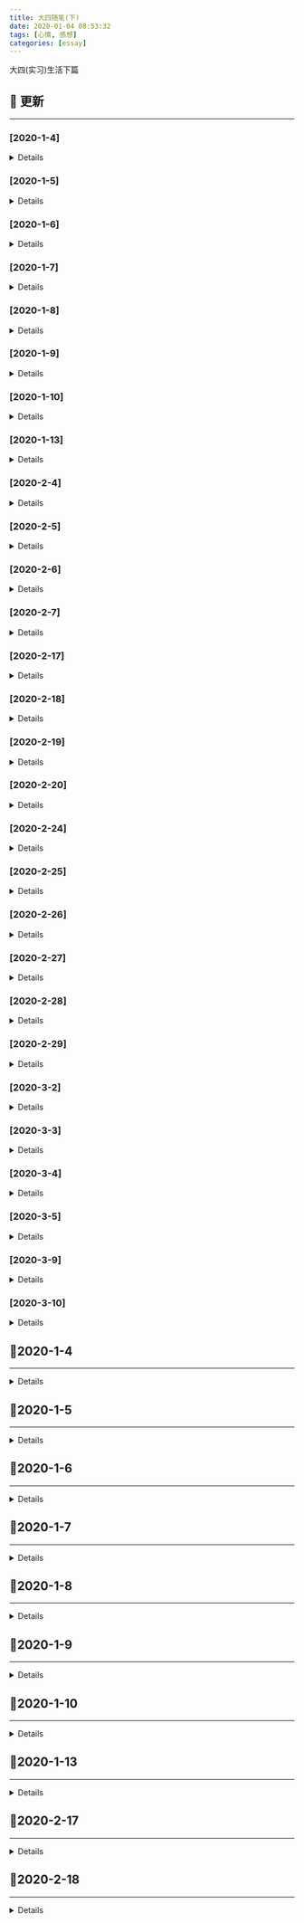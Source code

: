 ```yaml
---
title: 大四随笔(下)
date: 2020-01-04 08:53:32
tags: [心情, 感想]
categories: [essay]
---
```


大四(实习)生活下篇

<!-- more -->

## 🚀 更新

---

### [2020-1-4]

<details>

- Initial release

</details>

### [2020-1-5]

<details>

#### Added

- 日常更新日志

#### Changed

- 更新文章格式

</details>

### [2020-1-6]

<details>

#### Added

- 更新实习日志

</details>

### [2020-1-7]

<details>

#### Added

- 更新日志

</details>

### [2020-1-8]

<details>

- 日常更新

</details>

### [2020-1-9]

<details>

- 日常更新

</details>

### [2020-1-10]

<details>

- 更新实习日志

</details>

### [2020-1-13]

<details>

- 日常更新

</details>

### [2020-2-4]

<details>

- 日常更新日志
- 构建样式布局体系调研报告

</details>

### [2020-2-5]

<details>

- 更新日志
- 完善样式布局体系调研报告(`汇总`)
- 完善样式布局体系调研报告(`我的世界`)

</details>

### [2020-2-6]

<details>

- 完成样式布局体系调研报告(`春节活动`)

</details>

### [2020-2-7]

<details>

- 完成样式布局体系调研报告(`总结篇`)

</details>

### [2020-2-17]

<details>

- 模拟手 Q 移动端, 初步构建
- 阅读平台活动项目源码

</details>

### [2020-2-18]

<details>

- 优化日志格式
- 更新日志

</details>

### [2020-2-19]

<details>

- 整理独立 & 海外项目, 输出项目文档 & 技术文档
- 今日完成搭建 `奇想江湖` 独立游戏基本骨架

</details>

### [2020-2-20]

<details>

- 组内 SDK code review
- 完成古今江湖项目文档
- 更新博客文章: `git常用命令集锦`

</details>

### [2020-2-24]

<details>

- 完成年会评优的项目文档
- 更新 `ts-web-diary` 项目的 README, 添加相关依赖项说明

</details>

### [2020-2-25]

<details>

- 文章格式调整
- 继续完成 YAPI 文档重构工作

</details>

### [2020-2-26]

<details>

- [x] 重构 YAPI 文档, 完成元数据相关
  - [x] 事件管理部分
  - [x] 事件属性管理部分
  - [x] 用户属性管理部分
- [ ] 计划完成用户分析相关
  - [ ] 完成属性分析部分
  - [ ] 完成用户分群部分

</details>

### [2020-2-27]

<details>

- [x] 重构 YAPI 文档, 构建用户分析相关
- [x] 组内 Code Review

</details>

### [2020-2-28]

<details>

#### Added

- 补充 `2-27` 号的日志
- 更新今日日志

</details>

### [2020-2-29]

<details>

#### Added

- [x] 更新个人 fe-necessary-book 项目
- [x] 重构 YAPI 文档
  - [x] 完成行为分析-SQL 查询部分
  - [x] 完成数据看板部分

</details>

### [2020-3-2]

<details>

#### Added

- [x] 再次重构数据平台 YAPI 接口文档, 将所有的公共接口按照 "同接口不同参数&返回值" 的原则拆分
- [x] 为所有接口添加备注信息

</details>

### [2020-3-3]

<details>

#### Added

- [x] 再次检查数据平台 YAPI 文档是否具有纰漏
- [x] 结对编程了解公司的项目配置、环境等信息

</details>

### [2020-3-4]

<details>

- [ ] 我的使命关注任务活动跟进
- [x] 更新博客, 新增文章: 移动端知识集锦系列之——0.01rem边框无法显示的问题
- [x] 同步昨日任务

</details>

### [2020-3-5]

<details>

- [x] 我的使命引流活动优化
- [x] 完成年会评优项目文档撰写
- [x] 更新 `ts-utility-plugins`

</details>

### [2020-3-9]

<details>

#### Added

- 独立游戏零下记忆预约活动

</details>

### [2020-3-10]

<details>

#### Added

- 继续完成零下记忆预约活动
- 初步对接

</details>

## 🚩2020-1-4

---

<details>

💦 今日实习任务概览 💦:

- 头铁主公玩家站

### 头铁主公

#### 1. 今日踩坑

> \[css]: 父级设置 `display: -webkit-box` 导致子元素高度塌陷的问题

**解决方式**: 子元素设置绝对定位, 形成 BFC, 脱离文档流即可

> \[微信浏览器]: vue-router 导致微信浏览器出现白条后, 遮挡页面(`单屏页面`)内容

**需求背景**: 之前遇到了很多次这样的情况, 真的想吐槽一下微信的设计. 我的需求是一个单屏玩家站页面, 里面的页面使用 vue-router 加以路由分发, 并且内容的高度是自适应的.

**问题描述**: 当我点击 router-link 跳转时, 微信浏览器底部的导航条遮挡住了页面的内容部分, 严重影响用户体验.

**解决办法**: 经过一番摸索, 通过监听路由变化, 动态更新整个应用的高度, 因为内容的高度是通过 `display: -webkit-box` 来自适应的.

```js
export default {
  watch: {
    $route() {
      this.$el.style.cssText += `
        height: ${window.innerHeight}px;
      `;
    }
  }
};
```

#### 2. 今日知识点

> \[vue-router]: 通过 GET 形式传参

```js
export default {
  mounted() {
    const groupId = 100;
    const postId = 100.1;

    this.$router.push({
      path: `/detail${groupId}`,
      query: {
        postId: postId
      }
    });
  }
};
```

> \[less]: less 循环

```html
<div class="loading-list">
  <li class="loading-item"></li>
  <li class="loading-item"></li>
  <li class="loading-item"></li>
  <li class="loading-item"></li>
  <li class="loading-item"></li>
</div>
```

```less
@LOADING_ITEM_TOTAL: 5;

.loading-item-loop(@i) when (@i < @LOADING_ITEM_TOTAL) {
  width: 100px;
  height: 100px;

  &:nth-of-type(@{i}) {
    transform: rotate(@i * 30deg);
  }

  .loading-item-loop(@i + 1);
}

# 调用 .loading-item {
  .loading-item-loop(1);
}
```

#### 3. 今日 CHANGELOG

http://git.3k.com/web/PM/hw-20200102-ttzg-wjz/blob/develop/CHANGELOG.md

</details>

## 🚩2020-1-5

---

<details>

👓 今日任务计划 👓:

- 头铁主公玩家站
- 更新博客

### 头铁主公

#### 1. 今日踩坑

略

#### 2. 今日知识点

略

#### 3. 今日 CHANGELOG

http://git.3k.com/web/PM/hw-20200102-ttzg-wjz/blob/develop/CHANGELOG.md

### 博客更新

</details>

## 🚩2020-1-6

---

<details>

💦 今日任务概览 💦:

- 头铁主公玩家站

### 头铁主公

#### 1. 今日安排

- 前后端联调

#### 2. 今日踩坑

> \[vue]: 首次路由切换时, 无法监听到微信浏览器的视窗大小变化

**问题背景**: 项目中有一个需求, 页面的区域需要跟进不同屏幕高度进行自适应, 所以就需要在:

- 路由改变时
- 窗口大小改变时

动态获取 `window.innerHeight` 视窗高度, 来更新页面 DOM 元素的高度. 但是在微信浏览器内部会产生白色滚动条的问题, 当第一次切换路由的时候, 无法获取到准确的视窗大小.

**尝试解决**: 采用延时器解决, 但是需要调整全局 loading 的等待时间

#### 3. 今日知识点

> \[git]: git 将指定文件提交到暂存区

**问题背景**: 用惯了 `git add .` 命令, 今天刚好遇到了这样一个问题: 我同时更改了多个功能, 同时也修改了多个文件, 我想将每个功能点保存为不同的 commit 记录, 进而需要将不同的文件加入暂存区.

**问题解决**: 依旧采用 `git add` 命令, 但是不同的是, 可以自定义需要提交的文件名称:

```bash
# 提交单个指定文件
git add "src/pages/App.vue"

# 提交多个指定文件
git add "src/pages/1.vue" "2.vue" "3.vue"
```

#### 4. 今日 CHANGELOG

http://git.3k.com/web/PM/hw-20200102-ttzg-wjz/blob/develop/CHANGELOG.md

</details>

## 🚩2020-1-7

---

<details>

今日任务:

- 头铁主公玩家站
- 古今江湖联合活动
- 第八神谕

### 头铁主公玩家站

#### 1. 今日踩坑

需求更新, 略

#### 2. 今日知识点

- \[css]: 文本强制不换行

解决办法: 使用 `white-space:nowrap` 属性, 但是要注意其与 `work-break` 的区别, 后者是在前者设为换行的条件下, 使用何种策略来断行.

#### 3. 今日 CHANGELOG

http://git.3k.com/rdc/web/PM/hw-20200102-ttzg-wjz/blob/develop/CHANGELOG.md

### 古今江湖联合活动

#### 1. 今日踩坑

需求更新

#### 2. 今日知识点

需求更新

#### 3. 今日 CHANGELOG

http://git.3k.com/rdc/web/PM/dl-20191223-gjjh-lhhd/blob/develop/CHANGELOG.md

### 第八神谕

#### 1. 今日 CHANGELOG

http://git.3k.com/rdc/web/PM/dl-20191213-d8sy/blob/branch/rebuild-2020-1-7/CHANGELOG.md

#### 2. 明日计划

- 适应需求, 重构页面组件

</details>

## 🚩2020-1-8

---

<details>

今日任务:

- 第八神谕重构
- 古今江湖需求更新
- 头铁主公需求更新

### 第八神谕

#### 1. 今日完成

- 提取新版 PSD 的相关图片

#### 2. 今日 CHANGELOG

http://git.3k.com/rdc/web/PM/dl-20191213-d8sy/blob/wap/CHANGELOG.md#2020-1-8

### 古今江湖

#### 1. 今日 CHANGELOG

http://git.3k.com/rdc/web/PM/dl-20191223-gjjh-lhhd/blob/develop/CHANGELOG.md#2020-1-8

### 头铁主公

#### 1. 今日知识点

> \[css]: 去除<hr/>标签的默认阴影

今日看到 `<hr/>` 标签在浏览器中有默认的白色阴影效果, 与页面的整体配色看起来很不协调, 故想将其去掉, 很简单:

```css
hr {
  border-bottom: none;
}
```

#### 2. 今日踩坑

> \[css]: 容器内 a 链接点击无法跳转

**问题背景**: 后端返回了一段富文本, 需要展示到页面上, 但是预览时发现内部的链接并无法点击.

**解决办法**: 原因是 `pointer-events: none` 禁用掉了穿透事件, 导致无法点击, 将其设为 `auto` 即可.

#### 3. 今日 CHANGELOG

http://git.3k.com/rdc/web/PM/hw-20200102-ttzg-wjz/blob/develop/CHANGELOG.md#2020-1-8

</details>

## 🚩2020-1-9

---

<details>

今日任务概览:

- 第八神谕重构
- 头铁主公验收
- 古今江湖 BUG 修改

### 古今江湖

#### 1. 今日踩坑

> \[swiper]: swiper 的数据动态获取时, 无法初始化的问题

**解决方式**: 在 vue 父组件中, 可以通过 `this.$refs.childRef.method()` 调用子组件的方法, 所以需要在父组件执行完异步操作后, 再执行子组件的异步数据获取操作.

问题描述:

> \[css]: user-select 的兼容性写法

```css
div {
  user-select: all;
  -webkit-user-select: all;
  -moz-user-select: all;
  -ms-user-select: text;
}
```

#### 2. 今日 CHANGELOG

http://git.3k.com/rdc/web/PM/dl-20191223-gjjh-lhhd/blob/develop/CHANGELOG.md#2020-1-9

### 头铁主公

#### 1. 今日知识点

> \[css]: 文字渐变效果实现

其实是有多种方式的, 比如 `svg`, 但是略显麻烦:

```html
<span>测试文本</span>
```

```css
span {
  color: #fbffe2;
  word-break: keep-all;
  background-image: linear-gradient(
    to top,
    #f0bd79 2%,
    #f8d9a3 29%,
    #fff4cd 57%,
    #fffffa 100%
  );
  color: transparent;
  -webkit-background-clip: text;
}
```

#### 2. 今日 CHANGELOG

http://git.3k.com/rdc/web/PM/hw-20200102-ttzg-wjz/blob/develop/CHANGELOG.md#2020-1-9

### 第八神谕

#### 1. 今日 CHANGELOG

http://git.3k.com/rdc/web/PM/dl-20191213-d8sy/blob/wap/CHANGELOG.md#2020-1-9

</details>

## 🚩2020-1-10

---

<details>

今日总结:

前两天的项目出现线上 BUG, 一方面是由于自己对应技术栈的不熟悉, 代码方面有问题; 另一方面是由于自己的沟通不到位, 包括与其他部门:

- 美工
- 产品
- 测试

之间的交流, 之前只是单纯的一股脑完成指派的任务, 然后交给测试, 并没有想到去和项目经理沟通... 而这所有的原因归结于自己对于开发时的整套流程, 所以今天花多点时间总结反思一下.

https://oos.blog.yyge.top/2020/1/4/%E5%A4%A7%E5%9B%9B%E9%9A%8F%E7%AC%94(%E4%B8%8B)/images/1_10/1_%E5%B7%A5%E4%BD%9C%E6%B5%81%E7%A8%8B%E6%80%BB%E7%BB%93%E5%8F%8D%E6%80%9D.png

</details>

## 🚩2020-1-13

---

<details>

### 今日完成

### 今日知识点

#### text-overflow 妙用

`text-overflow` 用来控制一段文本的溢出时的展示状态, 比如溢出显示省略号, 兼容性良好. 但是需要注意, 如果当前元素没有设置 `overflow: hidden`, 效果无法显示.

```html
<input />
```

```css
input {
  overflow: hidden;
  text-overflow: ellipsis;
  white-space: nowrap;
}
```

### 今日 CHANGELOG

</details>

## 🚩2020-2-17

---

<details>

### 项目情况

#### vue-demo-qq

##### 项目简介

模拟手机 QQ 的相关布局, 加深强化对于样式布局体系的理解, 查漏补缺.

##### 项目进度

| 进度标题 | 进度概述                                                                                                                    | 预备方案                                                                        | 落地方案                                              | 完成度 |
| -------- | --------------------------------------------------------------------------------------------------------------------------- | ------------------------------------------------------------------------------- | ----------------------------------------------------- | ------ |
| 整体布局 | 对于手 Q 的整体结构进行划分, 包括: `左右固定, 中间自适应`、`上下堆叠` 式布局, 并采用语义化的标签和规范的 CSS 属性来书写代码 | 计划采用 `display: flex` 式布局, 但是其在安卓 `UC` 浏览器的兼容性较差, 故不采用 | 最终采用兼容性较好并且功能较符合要求的 `display: box` | 100%   |
| tab 切换 | 点击首页的底部一级导航, 首页中部的试图需要对应展示不同的区块(`消息`、`好友`、`动态`)                                        | 点击每个 `tab` 项, 记录其唯一的标识 `key`, 视图根据 `key` 来动态更新            | 实施预备方案                                          | 100%   |

#### hd-20190711-cjjs-dl(`阅读`)

##### 项目简介

初步阅读超级巨兽调研活动的项目代码, 熟悉代码.

### 工作总结

- 今日主要对于上周所总结的样式布局体系做个练手, 对于项目布局来说, 要**由浅入深**, 先分析整体布局, 优先采用 `box` 布局
- 上下堆叠式布局, 可以采用一行内一块级的形式, 自动排版

</details>

## 🚩2020-2-18

---

<details>

### 项目情况

---

#### 1. hd-20190917-gq(`阅读`)

##### 1.1 项目简介

2019 国庆活动项目, 阅读源码并初步了解简单的业务逻辑和样式布局体系.

##### 1.2 项目进度

| 进度标题      | 进度概述                                                                                                                | 预备方案 | 落地方案                                                                                           | 完成度 |
| ------------- | ----------------------------------------------------------------------------------------------------------------------- | -------- | -------------------------------------------------------------------------------------------------- | ------ |
| 整体 DOM 结构 | 阅读分析该项目整体的 **DOM** 结构, 由浅入深, 发现其与抖音、快手等短视频应用的布局类似, 都是全屏布局, 手指触摸可切换页码 | 略       | 项目中采用的方式是使用**轮播图**来承载不同的页面, 使得整体的可配置性大大提高, 我想这是最简便的方法 | 100%   |
| 业务逻辑      | 阅读体会项目中存在的大量业务功能, 比如`点赞`、`打点`、`微信分享`功能                                                    | 略       | 详见**事务重点**部分                                                                               | 40%    |

##### 1.3 项目地址

http://git.3k.com/rdc/web/PM/hd-20190917-gq

### 事务重点

---

| 业务标题                  | 业务重点(`问题`)                                                                                                                                             | 解决方案                                                                                                                                                                                                                           | 完成度 |
| ------------------------- | ------------------------------------------------------------------------------------------------------------------------------------------------------------ | ---------------------------------------------------------------------------------------------------------------------------------------------------------------------------------------------------------------------------------- | ------ |
| 全屏切换                  | 由于项目类似于短视频应用, 故需要在移动端全屏展示, 用户通过触摸交互来切换上(`下`)一页                                                                         | 最简便的方式, 即采用**轮播**的形式来切换                                                                                                                                                                                           | 100%   |
| 视频自动播放              | 当首次进入活动页面, 或者手指触摸进入其某个短视频页时, 该页内部的视频需要自动播放. 经测试, 在 `iOS` 微信浏览器上, 正常工作; 但是在 `Android` 微信浏览器却不行 | 动态判断 `Android` 和 `iOS` 机器, `iOS` 设备则使用基本的 `video` 标签和属性; `Android` 设备则使用兼容性较好的 `jsmpeg` 库来解决, 当然该库的原理是: 利用 `canvas` 的 `drawImage()` 方法, 通过定时器, 获取视频的每一帧, 绘制到画布上 | 100%   |
| 自定义事件(`CustomEvent`) | 项目中存在一个全局 `loading` 提示组件, 需要在该 `loading` 消失之后执行一段逻辑代码, 传统的异步方案(`回调`、`promise`)较为繁琐.                               | 可以采用兼容性较好, 相对于快捷简便的 `自定义事件` 的形式, 主要是利用了 `CustomEvent` 这个 原生 API                                                                                                                                 | 100%   |

### 工作总结

---

- 今日主要的任务是阅读之前的平台活动项目代码, 完善布局体系的短板, 了解业务逻辑
- 其中有个把问题, 在之前的项目中时常遇到, 比如 `视频自动播放` 功能, 由于安卓和苹果的不同策略, 导致效果不尽相同
- 还有更多的业务相关的逻辑, 比如 `点赞`、`微信分享`, 需要逐渐理解

</details>
